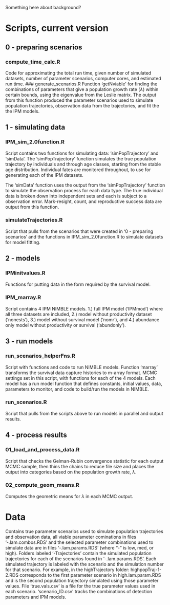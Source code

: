 
<!-- README.md is generated from README.Rmd. Please edit that file -->

Something here about background?

# Scripts, current version

## 0 - preparing scenarios

### compute\_time\_calc.R

Code for approximating the total run time, given number of simulated
datasets, number of parameter scenarios, computer cores, and estimated
run time. \#\#\# generate\_scenarios.R Function ‘getNviable’ for finding
the combinations of parameters that give a population growth rate (*λ*)
within certain bounds, using the eigenvalue from the Leslie matrix. The
output from this function produced the parameter scenarios used to
simulate population trajectories, observation data from the
trajectories, and fit the the IPM models.

## 1 - simulating data

### IPM\_sim\_2.0function.R

Script contains two functions for simulating data: ‘simPopTrajectory’
and ‘simData’. The ‘simPopTrajectory’ function simulates the true
population trajectory by individuals and through age classes, starting
from the stable age distribution. Individual fates are monitored
throughout, to use for generating each of the IPM datasets.

The ‘simData’ function uses the output from the ‘simPopTrajectory’
function to simulate the observation process for each data type. The
true individual data is broken down into independent sets and each is
subject to a observation error. Mark-resight, count, and reproductive
success data are output from this function.

### simulateTrajectories.R

Script that pulls from the scenarios that were created in ‘0 - preparing
scenarios’ and the functions in IPM\_sim\_2.0function.R to simulate
datasets for model fitting.

## 2 - models

### IPMinitvalues.R

Functions for putting data in the form required by the survival model.

### IPM\_marray.R

Script contains 4 IPM NIMBLE models. 1.) full IPM model (‘IPMmod’) where
all three datasets are included, 2.) model without productivity dataset
(‘nonests’), 3.) model without survival model (‘nomr’), and 4.)
abundance only model without productivity or survival (‘abundonly’).

## 3 - run models

### run\_scenarios\_helperFns.R

Script with functions and code to run NIMBLE models. Function ‘marray’
transforms the survival data capture histories to m-array format. MCMC
settings set in this script, with functions for each of the 4 models.
Each model has a run model function that defines constants, initial
values, data, parameters to monitor, and code to build/run the models in
NIMBLE.

### run\_scenarios.R

Script that pulls from the scripts above to run models in parallel and
output results.

## 4 - process results

### 01\_load\_and\_process\_data.R

Script that checks the Gelman-Rubin convergence statistic for each
output MCMC sample, then thins the chains to reduce file size and places
the output into categories based on the population growth rate, *λ*.

### 02\_compute\_geom\_means.R

Computes the geometric means for *λ* in each MCMC output.

# Data

Contains true parameter scenarios used to simulate population
trajectories and observation data, all viable parameter cominations in
files ‘-.lam.combos.RDS’ and the selected parameter combinations used to
simulate data are in files ‘-.lam.params.RDS’ (where “-” is low, med, or
high). Folders labeled ‘-Trajectories’ contain the simulated population
trajectories for each of the scenarios found in ‘-.lam.params.RDS’. Each
simulated trajectory is labeled with the scenario and the simulation
number for that scenario. For example, in the highTrajectory folder:
highpopTraj-1-2.RDS corresponds to the first parameter scenario in
high.lam.param.RDS and is the second population trajectory simulated
using those parameter values. File ‘true.vals.csv’ is a file for the
true parameter values used in each scenario. ‘scenario\_ID.csv’ tracks
the combinations of detection parameters and IPM models.
